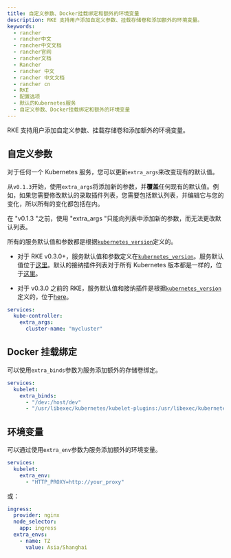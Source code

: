 ```yaml
---
title: 自定义参数、Docker挂载绑定和额外的环境变量
description: RKE 支持用户添加自定义参数、挂载存储卷和添加额外的环境变量。
keywords:
  - rancher
  - rancher中文
  - rancher中文文档
  - rancher官网
  - rancher文档
  - Rancher
  - rancher 中文
  - rancher 中文文档
  - rancher cn
  - RKE
  - 配置选项
  - 默认的Kubernetes服务
  - 自定义参数、Docker挂载绑定和额外的环境变量
---
```


RKE 支持用户添加自定义参数、挂载存储卷和添加额外的环境变量。

## 自定义参数

对于任何一个 Kubernetes 服务，您可以更新`extra_args`来改变现有的默认值。

从`v0.1.3`开始，使用`extra_args`将添加新的参数，并**覆盖**任何现有的默认值。例如，如果您需要修改默认的录取插件列表，您需要包括默认列表，并编辑它与您的变化，所以所有的变化都包括在内。

在 "v0.1.3 "之前，使用 "extra_args "只能向列表中添加新的参数，而无法更改默认列表。

所有的服务默认值和参数都是根据[`kubernetes_version`](/docs/rke/config-options/)定义的。

- 对于 RKE v0.3.0+，服务默认值和参数定义在[`kubernetes_version`](/docs/rke/config-options/)。服务默认值位于[这里](https://github.com/rancher/kontainer-driver-metadata/blob/master/rke/k8s_service_options.go)。默认的接纳插件列表对于所有 Kubernetes 版本都是一样的，位于[这里](https://github.com/rancher/kontainer-driver-metadata/blob/master/rke/k8s_service_options.go#L11)。

- 对于 v0.3.0 之前的 RKE，服务默认值和接纳插件是根据[`kubernetes_version`](/docs/rke/config-options/)定义的，位于[here](https://github.com/rancher/types/blob/release/v2.2/apis/management.cattle.io/v3/k8s_defaults.go)。

```yaml
services:
  kube-controller:
    extra_args:
      cluster-name: "mycluster"
```

## Docker 挂载绑定

可以使用`extra_binds`参数为服务添加额外的存储卷绑定。

```yaml
services:
  kubelet:
    extra_binds:
      - "/dev:/host/dev"
      - "/usr/libexec/kubernetes/kubelet-plugins:/usr/libexec/kubernetes/kubelet-plugins:z"
```

## 环境变量

可以通过使用`extra_env`参数为服务添加额外的环境变量。

```yaml
services:
  kubelet:
    extra_env:
      - "HTTP_PROXY=http://your_proxy"
```
或：
```yaml
ingress:
  provider: nginx
  node_selector:
    app: ingress
  extra_envs:
    - name: TZ
      value: Asia/Shanghai
  ```
